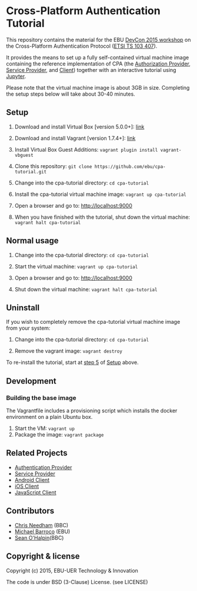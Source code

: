 # Cross-Platform Authentication Tutorial

This repository contains the material for the EBU [DevCon 2015 workshop](https://tech.ebu.ch/devcon15) on 
the Cross-Platform Authentication Protocol ([ETSI TS 103 407](https://portal.etsi.org/webapp/WorkProgram/Report_WorkItem.asp?WKI_ID=47970)).

It provides the means to set up a fully self-contained virtual machine image containing the reference implementation of CPA (the [Authorization Provider](https://github.com/ebu/cpa-auth-provider), [Service Provider](https://github.com/ebu/cpa-service-provider), and [Client](https://github.com/ebu/cpa-client)) together with an interactive tutorial using [Jupyter](http://jupyter.org).

Please note that the virtual machine image is about 3GB in size. Completing the setup steps below will take about 30-40 minutes.


## <a name="setup"></a>Setup

1. Download and install Virtual Box [version 5.0.0+]: [link](https://www.virtualbox.org/wiki/Downloads)

2. Download and install Vagrant [version 1.7.4+]: [link](https://www.vagrantup.com/downloads.html)

3. Install Virtual Box Guest Additions: `vagrant plugin install vagrant-vbguest`

4. Clone this repository: `git clone https://github.com/ebu/cpa-tutorial.git`

5. <a name="setup-5"></a>Change into the cpa-tutorial directory: `cd cpa-tutorial`

6. Install the cpa-tutorial virtual machine image: `vagrant up cpa-tutorial`

7. Open a browser and go to: [http://localhost:9000](http://localhost:9000)

8. When you have finished with the tutorial, shut down the virtual machine: `vagrant halt cpa-tutorial`


## Normal usage

1. Change into the cpa-tutorial directory: `cd cpa-tutorial`

2. Start the virtual machine: `vagrant up cpa-tutorial`

3. Open a browser and go to: [http://localhost:9000](http://localhost:9000)

4. Shut down the virtual machine: `vagrant halt cpa-tutorial`


## Uninstall

If you wish to completely remove the cpa-tutorial virtual machine image from your system:

1. Change into the cpa-tutorial directory: `cd cpa-tutorial`

2. Remove the vagrant image: `vagrant destroy`

To re-install the tutorial, start at [step 5](#setup-5) of [Setup](#setup) above.


## Development

### Building the base image

The Vagrantfile includes a provisioning script which installs the docker environment on a plain Ubuntu box.

1. Start the VM: `vagrant up`
2. Package the image: `vagrant package`

## Related Projects

* [Authentication Provider](https://github.com/ebu/cpa-auth-provider)
* [Service Provider](https://github.com/ebu/cpa-service-provider)
* [Android Client](https://github.com/ebu/cpa-android)
* [iOS Client](https://github.com/ebu/cpa-ios)
* [JavaScript Client](https://github.com/ebu/cpa.js)

## Contributors

* [Chris Needham](https://github.com/chrisn) (BBC)
* [Michael Barroco](https://github.com/barroco) (EBU)
* [Sean O'Halpin](https://github.com/seanohalpin)(BBC)


## Copyright & license

Copyright (c) 2015, EBU-UER Technology & Innovation

The code is under BSD (3-Clause) License. (see LICENSE)
